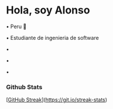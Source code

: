 # Hola, soy Alonso
• Peru 📍

• Estudiante de ingenieria de software

• 

•

•

### Github Stats 
 
[[GitHub Streak](https://github-readme-streak-stats.herokuapp.com?user=alonsolmz&theme=gotham)](https://git.io/streak-stats)
